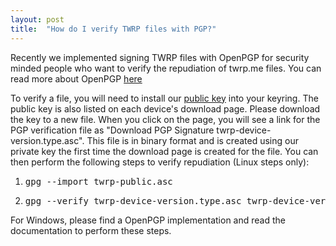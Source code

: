 ```yaml
---
layout: post
title:  "How do I verify TWRP files with PGP?"
---
```


Recently we implemented signing TWRP files with OpenPGP for security minded people who want to verify
the repudiation of twrp.me files. You can read more about OpenPGP <a href="http://openpgp.org/about/">here</a>

To verify a file, you will need to install our <a href="https://dl.twrp.me/public.asc">public key</a> into
your keyring. The public key is also listed on each device's download page. Please download the key to a new file.
When you click on the page, you will see a link for the PGP verification file as
"Download PGP Signature twrp-device-version.type.asc". This file is in binary format and is created using our
private key the first time the download page is created for the file. You can then perform
the following steps to verify repudiation (Linux steps only):

<ol>
<li><pre>gpg --import twrp-public.asc</pre></li>
<li><pre>gpg --verify twrp-device-version.type.asc twrp-device-version.type</pre></li>
</ol>

For Windows, please find a OpenPGP implementation and read the documentation to perform these steps.
